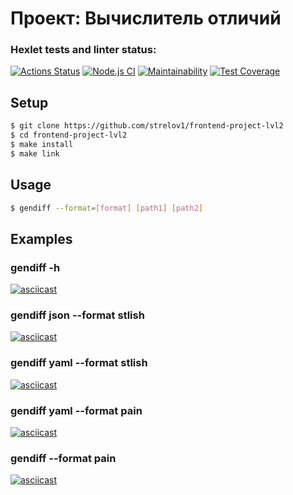 # Проект: Вычислитель отличий 
### Hexlet tests and linter status:
[![Actions Status](https://github.com/strelov1/frontend-project-lvl2/workflows/hexlet-check/badge.svg)](https://github.com/strelov1/frontend-project-lvl2/actions)
[![Node.js CI](https://github.com/strelov1/frontend-project-lvl2/workflows/Node.js%20CI/badge.svg)](https://github.com/strelov1/frontend-project-lvl2/actions?query=workflow%3A%22Node.js+CI%22)
[![Maintainability](https://api.codeclimate.com/v1/badges/ea99a90ce74af197d0ac/maintainability)](https://codeclimate.com/github/strelov1/frontend-project-lvl2/maintainability)
[![Test Coverage](https://api.codeclimate.com/v1/badges/ea99a90ce74af197d0ac/test_coverage)](https://codeclimate.com/github/strelov1/frontend-project-lvl2/test_coverage)

## Setup

```sh
$ git clone https://github.com/strelov1/frontend-project-lvl2
$ cd frontend-project-lvl2
$ make install
$ make link
```

## Usage
```sh
$ gendiff --format=[format] [path1] [path2]
```

## Examples

### gendiff -h
[![asciicast](https://asciinema.org/a/Y45Sbnu6OLVmbDAyttTITpXgS.svg)](https://asciinema.org/a/Y45Sbnu6OLVmbDAyttTITpXgS)
### gendiff json --format stlish
[![asciicast](https://asciinema.org/a/Ek6jMGzLwYgd8tyAcohhiraYs.svg)](https://asciinema.org/a/Ek6jMGzLwYgd8tyAcohhiraYs)

### gendiff yaml --format stlish
[![asciicast](https://asciinema.org/a/jeoHSFcw93qDq1qR3I4hayPj0.svg)](https://asciinema.org/a/jeoHSFcw93qDq1qR3I4hayPj0)

### gendiff yaml --format pain 
[![asciicast](https://asciinema.org/a/YP4z9uKYE2unnm6MFkSlPJQtZ.svg)](https://asciinema.org/a/YP4z9uKYE2unnm6MFkSlPJQtZ)

### gendiff --format pain 
[![asciicast](https://asciinema.org/a/TaT4IRuVrIA598ihsOhpHmlOB.svg)](https://asciinema.org/a/TaT4IRuVrIA598ihsOhpHmlOB)



